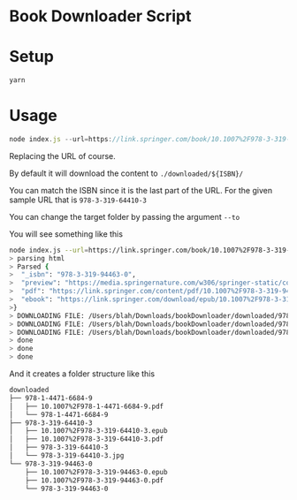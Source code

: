 # Book Downloader Script

# Setup

```bash
yarn
```

# Usage

```js
node index.js --url=https://link.springer.com/book/10.1007%2F978-3-319-64410-3
```

Replacing the URL of course.

By default it will download the content to `./downloaded/${ISBN}/`

You can match the ISBN since it is the last part of the URL. For the given sample URL that is `978-3-319-64410-3`

You can change the target folder by passing the argument `--to`

You will see something like this

```bash
node index.js --url=https://link.springer.com/book/10.1007%2F978-3-319-94463-0
> parsing html
> Parsed {
>  "_isbn": "978-3-319-94463-0",
>  "preview": "https://media.springernature.com/w306/springer-static/cover-hires/book/978-3-319-94463-0",
>  "pdf": "https://link.springer.com/content/pdf/10.1007%2F978-3-319-94463-0.pdf",
>  "ebook": "https://link.springer.com/download/epub/10.1007%2F978-3-319-94463-0.epub"
>}
> DOWNLOADING FILE: /Users/blah/Downloads/bookDownloader/downloaded/978-3-319-94463-0/10.1007%2F978-3-319-94463-0.epub
> DOWNLOADING FILE: /Users/blah/Downloads/bookDownloader/downloaded/978-3-319-94463-0/10.1007%2F978-3-319-94463-0.pdf
> DOWNLOADING FILE: /Users/blah/Downloads/bookDownloader/downloaded/978-3-319-94463-0/978-3-319-94463-0
> done
> done
> done
```

And it creates a folder structure like this

```bash
downloaded
├── 978-1-4471-6684-9
│   ├── 10.1007%2F978-1-4471-6684-9.pdf
│   └── 978-1-4471-6684-9
├── 978-3-319-64410-3
│   ├── 10.1007%2F978-3-319-64410-3.epub
│   ├── 10.1007%2F978-3-319-64410-3.pdf
│   ├── 978-3-319-64410-3
│   └── 978-3-319-64410-3.jpg
└── 978-3-319-94463-0
    ├── 10.1007%2F978-3-319-94463-0.epub
    ├── 10.1007%2F978-3-319-94463-0.pdf
    └── 978-3-319-94463-0
```

